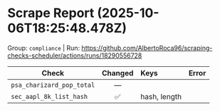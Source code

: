 # Scrape Report (2025-10-06T18:25:48.478Z)

Group: `compliance`  |  Run: https://github.com/AlbertoRoca96/scraping-checks-scheduler/actions/runs/18290556728

| Check | Changed | Keys | Error |
|---|:---:|:--|:--|
| `psa_charizard_pop_total` | — |  |  |
| `sec_aapl_8k_list_hash` | ✅ | hash, length |  |
